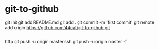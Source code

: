 # git-to-github
git init
git add README.md
git add .
git commit -m 'first commit'
git remote add origin https://github.com/44cat/git-to-github.git
## 
http  git push -u origin master
ssh  git push -u origin master -f

